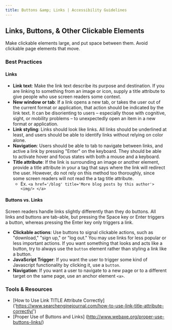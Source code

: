 ```yaml
---
title: Buttons &amp; Links | Accessibility Guidelines
---
```

## Links, Buttons, &amp; Other Clickable Elements

Make clickable elements large, and put space between them. Avoid clickable page elements that move.

### Best Practices

#### Links

* **Link text**: Make the link text describe its purpose and destination. If you are linking to something from an image or icon, supply a title attribute to give people who use screen readers some context.
* **New window or tab**: If a link opens a new tab, or takes the user out of the current format or application, that action should be indicated by the link text. It can be disorienting to users – especially those with cognitive, sight, or mobility problems – to unexpectedly open an item in a new format or application.
* **Link styling**: Links should look like links. All links should be underlined at least, and users should be able to identify links without relying on color alone.
* **Navigation**: Users should be able to tab to navigate between links, and active a link by pressing "Enter" on the keyboard. They should be able to activate hover and focus states with both a mouse and a keyboard.
* **Title attribute**: If the link is surrounding an image or another element, provide a title attribute in your a tag that says where the link will redirect the user. However, do not rely on this method too thoroughly, since some screen readers will not read the a tag title attribute.
    * Ex. `<a href='/blog' title='More blog posts by this author'> <img/> </a>`

#### Buttons vs. Links
Screen readers handle links slightly differently than they do buttons. All links and buttons are tab-able, but pressing the Space key or Enter triggers a button, whereas pressing the Enter key only triggers a link.

* **Clickable actions**: Use buttons to signal clickable actions, such as "download," "sign up," or "log out." You may use links for less popular or less important actions. If you want something that looks and acts like a button, try to always use the `button` element rather than styling a link like a button.
* **JavaScript Trigger**: If you want the user to trigger some kind of Javascript functionality by clicking it, use a `button`.
* **Navigation**: If you want a user to navigate to a new page or to a different target on the same page, use an anchor element `<a>`.

### Tools &amp; Resources
* [How to Use Link TITLE Attribute Correctly] ('https://www.searchenginejournal.com/how-to-use-link-title-attribute-correctly/')
* [Proper Use of Buttons and Links] (http://www.webaxe.org/proper-use-buttons-links/)


